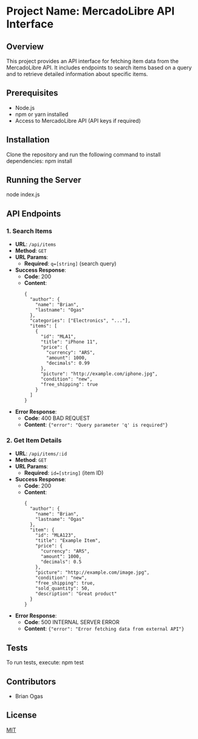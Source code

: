 # Project Name: MercadoLibre API Interface

## Overview

This project provides an API interface for fetching item data from the MercadoLibre API. It includes endpoints to search items based on a query and to retrieve detailed information about specific items.

## Prerequisites

- Node.js
- npm or yarn installed
- Access to MercadoLibre API (API keys if required)

## Installation

Clone the repository and run the following command to install dependencies:
npm install

## Running the Server

node index.js

## API Endpoints

### 1. Search Items

- **URL**: `/api/items`
- **Method**: `GET`
- **URL Params**:
  - **Required**: `q=[string]` (search query)
- **Success Response**:
  - **Code**: 200
  - **Content**:
    ```
    {
      "author": {
        "name": "Brian",
        "lastname": "Ogas"
      },
      "categories": ["Electronics", "..."],
      "items": [
        {
          "id": "MLA1",
          "title": "iPhone 11",
          "price": {
            "currency": "ARS",
            "amount": 1000,
            "decimals": 0.99
          },
          "picture": "http://example.com/iphone.jpg",
          "condition": "new",
          "free_shipping": true
        }
      ]
    }
    ```
- **Error Response**:
  - **Code**: 400 BAD REQUEST
  - **Content**: `{"error": "Query parameter 'q' is required"}`

### 2. Get Item Details

- **URL**: `/api/items/:id`
- **Method**: `GET`
- **URL Params**:
  - **Required**: `id=[string]` (item ID)
- **Success Response**:
  - **Code**: 200
  - **Content**:
    ```
    {
      "author": {
        "name": "Brian",
        "lastname": "Ogas"
      },
      "item": {
        "id": "MLA123",
        "title": "Example Item",
        "price": {
          "currency": "ARS",
          "amount": 1000,
          "decimals": 0.5
        },
        "picture": "http://example.com/image.jpg",
        "condition": "new",
        "free_shipping": true,
        "sold_quantity": 50,
        "description": "Great product"
      }
    }
    ```
- **Error Response**:
  - **Code**: 500 INTERNAL SERVER ERROR
  - **Content**: `{"error": "Error fetching data from external API"}`

## Tests

To run tests, execute:
npm test

## Contributors

- Brian Ogas

## License

[MIT](https://opensource.org/licenses/MIT)
